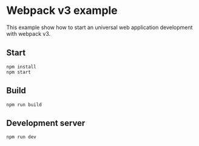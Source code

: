 # Webpack v3 example

This example show how to start an universal web application development with webpack v3.

## Start

```shell
npm install
npm start
```

## Build

```shell
npm run build
```

## Development server

```shell
npm run dev
```
